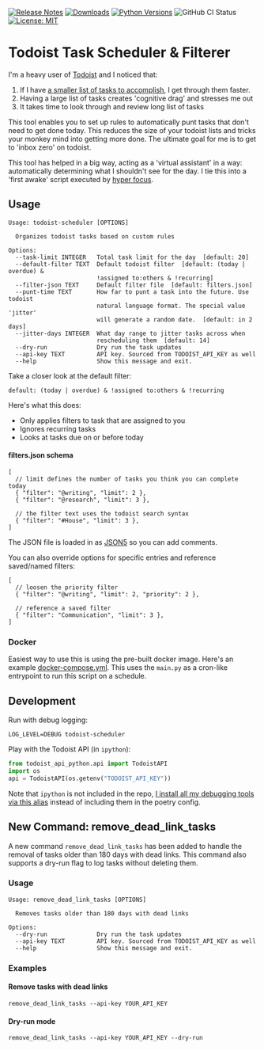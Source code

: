 [![Release Notes](https://img.shields.io/github/release/iloveitaly/todoist-scheduler)](https://github.com/iloveitaly/todoist-scheduler/releases) [![Downloads](https://static.pepy.tech/badge/todoist-scheduler/month)](https://pepy.tech/project/todoist-scheduler) [![Python Versions](https://img.shields.io/pypi/pyversions/todoist-scheduler)](https://pypi.org/project/todoist-scheduler) ![GitHub CI Status](https://github.com/iloveitaly/todoist-scheduler/actions/workflows/build_and_publish.yml/badge.svg) [![License: MIT](https://img.shields.io/badge/License-MIT-yellow.svg)](https://opensource.org/licenses/MIT)

# Todoist Task Scheduler & Filterer

I'm a heavy user of [Todoist](http://mikebian.co/todoist) and I noticed that:

1. If I have [a smaller list of tasks to accomplish](https://mikebian.co/improve-motivation-and-focus-with-small-contexts/), I get through them faster.
2. Having a large list of tasks creates 'cognitive drag' and stresses me out
3. It takes time to look through and review long list of tasks

This tool enables you to set up rules to automatically punt tasks that don't need to get done today. This reduces the size of your todoist lists and tricks your monkey mind into getting more done. The ultimate goal for me is to get to 'inbox zero' on todoist.

This tool has helped in a big way, acting as a 'virtual assistant' in a way: automatically determining what I shouldn't see for the day. I tie this into a 'first awake' script executed by [hyper focus](https://mikebian.co/hyper-focus).

## Usage

```text
Usage: todoist-scheduler [OPTIONS]

  Organizes todoist tasks based on custom rules

Options:
  --task-limit INTEGER   Total task limit for the day  [default: 20]
  --default-filter TEXT  Default todoist filter  [default: (today | overdue) &
                         !assigned to:others & !recurring]
  --filter-json TEXT     Default filter file  [default: filters.json]
  --punt-time TEXT       How far to punt a task into the future. Use todoist
                         natural language format. The special value 'jitter'
                         will generate a random date.  [default: in 2 days]
  --jitter-days INTEGER  What day range to jitter tasks across when
                         rescheduling them  [default: 14]
  --dry-run              Dry run the task updates
  --api-key TEXT         API key. Sourced from TODOIST_API_KEY as well
  --help                 Show this message and exit.
```

Take a closer look at the default filter:

```text
default: (today | overdue) & !assigned to:others & !recurring
```

Here's what this does:

* Only applies filters to task that are assigned to you
* Ignores recurring tasks
* Looks at tasks due on or before today

#### filters.json schema

```json5
[
  // limit defines the number of tasks you think you can complete today
  { "filter": "@writing", "limit": 2 },
  { "filter": "@research", "limit": 3 },

  // the filter text uses the todoist search syntax
  { "filter": "#House", "limit": 3 },
]
```

The JSON file is loaded in as [JSON5](https://json5.org) so you can add comments.

You can also override options for specific entries and reference saved/named filters:

```json5
[
  // loosen the priority filter
  { "filter": "@writing", "limit": 2, "priority": 2 },

  // reference a saved filter
  { "filter": "Communication", "limit": 3 },
]
```

### Docker

Easiest way to use this is using the pre-built docker image. Here's an example [docker-compose.yml](/docker-compose.yml). This uses the `main.py` as a cron-like entrypoint to run this script on a schedule.

## Development

Run with debug logging:

```shell
LOG_LEVEL=DEBUG todoist-scheduler
```

Play with the Todoist API (in `ipython`):

```python
from todoist_api_python.api import TodoistAPI
import os
api = TodoistAPI(os.getenv("TODOIST_API_KEY"))
```

Note that `ipython` is not included in the repo, [I install all my debugging tools via this alias](https://github.com/iloveitaly/dotfiles/blob/e41a309b0ca1f5099bc6d902d0956ba0fc997db1/.aliases#L76-L77) instead of including them in the poetry config.

## New Command: remove_dead_link_tasks

A new command `remove_dead_link_tasks` has been added to handle the removal of tasks older than 180 days with dead links. This command also supports a dry-run flag to log tasks without deleting them.

### Usage

```text
Usage: remove_dead_link_tasks [OPTIONS]

  Removes tasks older than 180 days with dead links

Options:
  --dry-run              Dry run the task updates
  --api-key TEXT         API key. Sourced from TODOIST_API_KEY as well
  --help                 Show this message and exit.
```

### Examples

#### Remove tasks with dead links

```shell
remove_dead_link_tasks --api-key YOUR_API_KEY
```

#### Dry-run mode

```shell
remove_dead_link_tasks --api-key YOUR_API_KEY --dry-run
```
